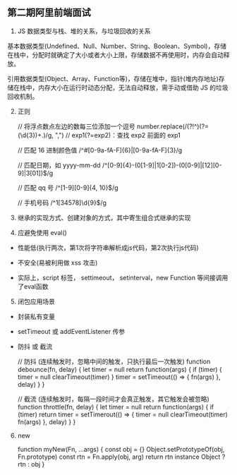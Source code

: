 ## 第二期阿里前端面试

1. JS 数据类型与栈、堆的关系，与垃圾回收的关系

  基本数据类型(Undefined、Null、Number、String、Boolean、Symbol)，存储在栈中，分配时就确定了大小或者大小上限，存储数据不再使用时，内存会自动释放。

  引用数据类型(Object、Array、Function等)，存储在堆中，指针(堆内存地址)存储在栈中，内存大小在运行时动态分配，无法自动释放，需手动或借助 JS 的垃圾回收机制。


2. 正则

    // 将浮点数点左边的数每三位添加一个逗号
    number.replace(/(?!^)(?=(\d{3})+\.)/g, ",")   // exp1(?=exp2)：查找 exp2 前面的 exp1

    // 匹配 16 进制颜色值
    /^#[0-9a-fA-F]{6}|[0-9a-fA-F]{3}/g

    // 匹配日期，如 yyyy-mm-dd
    /^[0-9]{4}-(0[1-9]|1[0-2])-(0[0-9]|[12][0-9]|3[01])$/g

    // 匹配 qq 号
    /^[1-9][0-9]{4, 10}$/g

    // 手机号码
    /^1[34578]\d{9}$/g

3. 继承的实现方式、创建对象的方式，其中寄生组合式继承的实现

4. 应避免使用 eval() 

  * 性能低(执行两次，第1次将字符串解析成js代码，第2次执行js代码)

  * 不安全(易被利用做 xss 攻击)

  * 实际上，script 标签， settimeout， setinterval，new Function 等间接调用了eval函数

5. 闭包应用场景

  * 封装私有变量
  * setTimeout 或 addEventListener 传参
  * 防抖 或 截流

    // 防抖 (连续触发时，忽略中间的触发，只执行最后一次触发)
    function debounce(fn, delay) {
      let timer = null
      return function(args) {
        if (timer) {
          timer = null
          clearTimeout(timer)
        }
        timer = setTimeout(() => {
          fn(args)
        }, delay)
      }
    }

    // 截流 (连续触发时，每隔一段时间才会真正触发，其它触发会被忽略)
    function throttle(fn, delay) {
      let timer = null
      return function(args) {
        if (timer) return
        timer = setTimerout(() => {
          timer = null
          clearTimeout(timer)
          fn(args)
        }, delay)
      }
    }

6. new

    function myNew(Fn, ...args) {
      const obj = {}
      Object.setPrototypeOf(obj, Fn.prototype)
      const rtn = Fn.apply(obj, arg)
      return rtn instance Object ? rtn : obj
    }


